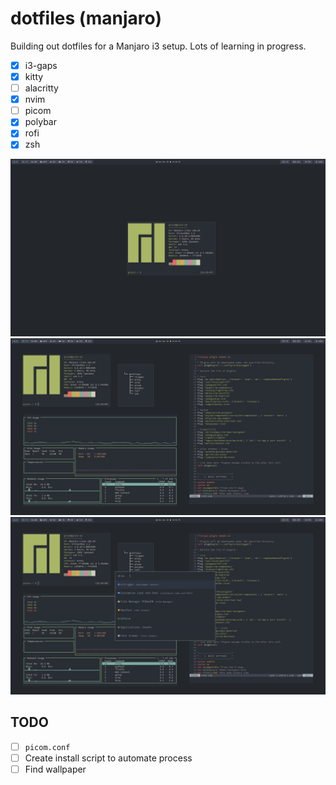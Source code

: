 # dotfiles (manjaro)

Building out dotfiles for a Manjaro i3 setup. Lots of learning in progress.

* [X] i3-gaps
* [X] kitty
* [ ] alacritty
* [X] nvim
* [ ] picom
* [X] polybar
* [X] rofi
* [X] zsh

![Manjaro workspace with neofetch](./screenshots/2020-11-30-222804_1920x1080_scrot.png)
![Manjaro workspace with floating windows](./screenshots/2020-11-30-225224_1920x1080_scrot.png)
![Manjaro workspace with rofi](./screenshots/2020-11-30-225250_1920x1080_scrot.png)


## TODO

* [ ] `picom.conf`
* [ ] Create install script to automate process
* [ ] Find wallpaper
